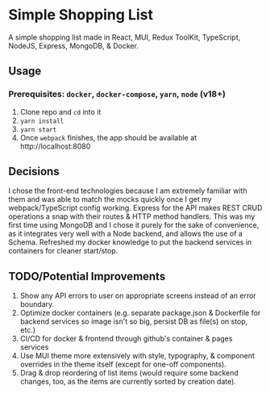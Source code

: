 # Simple Shopping List

 A simple shopping list made in React, MUI, Redux ToolKit, TypeScript, NodeJS, Express, MongoDB, & Docker.
 
## Usage

### Prerequisites: `docker`, `docker-compose`, `yarn`, `node` (v18+)

1. Clone repo and `cd` into it
2. `yarn install`
3. `yarn start`
4. Once `webpack` finishes, the app should be available at http://localhost:8080
 
## Decisions

 I chose the front-end technologies because I am extremely familiar with them and was able to match the mocks quickly
 once I get my webpack/TypeScript config working. Express for the API makes REST CRUD operations a snap with their
 routes & HTTP method handlers. This was my first time using MongoDB and I chose it purely for the sake of convenience,
 as it integrates very well with a Node backend, and allows the use of a Schema. Refreshed my docker knowledge to put
 the backend services in containers for cleaner start/stop.
 
## TODO/Potential Improvements

1. Show any API errors to user on appropriate screens instead of an error boundary.
2. Optimize docker containers (e.g. separate package.json & Dockerfile for backend services so image isn't so big, persist DB as file(s) on stop, etc.)
3. CI/CD for docker & frontend through github's container & pages services
4. Use MUI theme more extensively with style, typography, & component overrides in the theme itself (except for one-off components).
5. Drag & drop reordering of list items (would require some backend changes, too, as the items are currently sorted by creation date).
